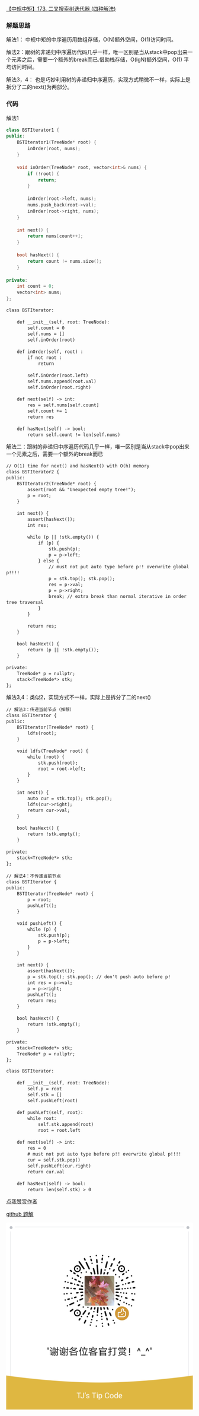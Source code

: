 [【中规中矩】173. 二叉搜索树迭代器 (四种解法)](https://leetcode-cn.com/problems/binary-search-tree-iterator/solution/zhong-gui-zhong-ju-liang-chong-jie-fa-by-jyj407-4/)

### 解题思路
解法1： 中规中矩的中序遍历用数组存储，O(N)额外空间，O(1)访问时间。


解法2：跟树的非递归中序遍历代码几乎一样，唯一区别是当从stack中pop出来一个元素之后，需要一个额外的break而已.借助栈存储，O(lgN)额外空间，O(1) 平均访问时间。

解法3，4： 也是巧妙利用树的非递归中序遍历，实现方式稍微不一样，实际上是拆分了二的next()为两部分。


### 代码

解法1
```cpp []
class BSTIterator1 {
public:
    BSTIterator1(TreeNode* root) {
        inOrder(root, nums);
    }

    void inOrder(TreeNode* root, vector<int>& nums) {
        if (!root) {
            return;
        }

        inOrder(root->left, nums);
        nums.push_back(root->val);
        inOrder(root->right, nums);
    }
    
    int next() {
        return nums[count++];
    }
    
    bool hasNext() {
        return count != nums.size();
    }

private:
    int count = 0;
    vector<int> nums;
};
```

```python3 []
class BSTIterator:

    def __init__(self, root: TreeNode):
        self.count = 0
        self.nums = []
        self.inOrder(root)

    def inOrder(self, root) :
        if not root :
            return
        
        self.inOrder(root.left)
        self.nums.append(root.val)
        self.inOrder(root.right)

    def next(self) -> int:
        res = self.nums[self.count]
        self.count += 1
        return res

    def hasNext(self) -> bool:
        return self.count != len(self.nums)
```

解法二：跟树的非递归中序遍历代码几乎一样，唯一区别是当从stack中pop出来一个元素之后，需要一个额外的break而已
```
// O(1) time for next() and hasNext() with O(h) memory
class BSTIterator2 {
public:
    BSTIterator2(TreeNode* root) {
        assert(root && "Unexpected empty tree!");
        p = root;
    }

    int next() {
        assert(hasNext());
        int res;
     
        while (p || !stk.empty()) {
            if (p) {
                stk.push(p);
                p = p->left;
            } else {
                // must not put auto type before p!! overwrite global p!!!!
                p = stk.top(); stk.pop();
                res = p->val;
                p = p->right;
                break; // extra break than normal iterative in order tree traversal
            }
        }

        return res;
    }
    
    bool hasNext() {
        return (p || !stk.empty());
    }

private:
    TreeNode* p = nullptr;
    stack<TreeNode*> stk;
};

```

解法3,4：类似2，实现方式不一样，实际上是拆分了二的next()
```
// 解法3：传递当前节点（推荐）
class BSTIterator {
public:
    BSTIterator(TreeNode* root) {
        ldfs(root);
    }

    void ldfs(TreeNode* root) {
        while (root) {
            stk.push(root);
            root = root->left;
        }
    }
    
    int next() {
        auto cur = stk.top(); stk.pop();
        ldfs(cur->right);
        return cur->val;
    }
    
    bool hasNext() {
        return !stk.empty();
    }

private:
    stack<TreeNode*> stk;
};

// 解法4：不传递当前节点
class BSTIterator {
public:
    BSTIterator(TreeNode* root) {
        p = root;
        pushLeft();
    }
    
    void pushLeft() {
        while (p) {
            stk.push(p);
            p = p->left;
        }
    }

    int next() {
        assert(hasNext());
        p = stk.top(); stk.pop(); // don't push auto before p!
        int res = p->val;
        p = p->right;
        pushLeft();
        return res;
    }
    
    bool hasNext() {
        return !stk.empty();
    }

private:
    stack<TreeNode*> stk;
    TreeNode* p = nullptr;
};

```

```python3 []
class BSTIterator:

    def __init__(self, root: TreeNode):
        self.p = root
        self.stk = []
        self.pushLeft(root)

    def pushLeft(self, root):
        while root:
            self.stk.append(root)
            root = root.left

    def next(self) -> int:
        res = 0
        # must not put auto type before p!! overwrite global p!!!!
        cur = self.stk.pop()
        self.pushLeft(cur.right)
        return cur.val

    def hasNext(self) -> bool:
        return len(self.stk) > 0
```

[点我赞赏作者](https://github.com/jyj407/leetcode/blob/master/wechat%20reward%20QRCode.png)

[github 题解](https://github.com/jyj407/leetcode/blob/master/173.md)

![Image](https://github.com/jyj407/leetcode/blob/master/wechat%20reward%20QRCode.png)
